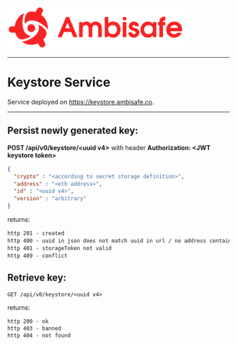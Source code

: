 <a href="https://www.ambisafe.co/">![test](img/logo_red.png)</a>
**********
# Keystore Service

Service deployed on <https://keystore.ambisafe.co>.

**********

## Persist newly generated key:

**POST /api/v0/keystore/&lt;uuid v4&gt;** with header **Authorization: &lt;JWT keystore token&gt;**

```json
{
  "crypto" : "<according to secret storage definition>",
  "address" : "<eth address>",
  "id" : "<uuid v4>",
  "version" : "arbitrary"
}
```
returns:
```markdown
http 201 - created
http 400 - uuid in json does not match uuid in url / no address contained
http 401 - storageToken not valid
http 409 - conflict
```

## Retrieve key:
```
GET /api/v0/keystore/<uuid v4>
```
returns:
```
http 200 - ok
http 403 - banned
http 404 - not found
```
